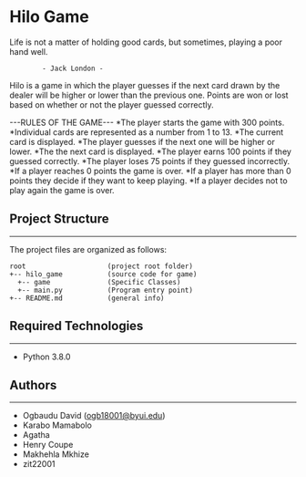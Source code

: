# Hilo Game
Life is not a matter of holding good cards,
but sometimes, playing a poor hand well.

            - Jack London -

Hilo is a game in which the player guesses if the next card drawn by the dealer will be higher or lower than the previous one. Points are won or lost based on whether or not the player guessed correctly.

---RULES OF THE GAME---
*The player starts the game with 300 points.
*Individual cards are represented as a number from 1 to 13.
*The current card is displayed.
*The player guesses if the next one will be higher or lower.
*The the next card is displayed.
*The player earns 100 points if they guessed correctly.
*The player loses 75 points if they guessed incorrectly.
*If a player reaches 0 points the game is over.
*If a player has more than 0 points they decide if they want to keep playing.
*If a player decides not to play again the game is over.


## Project Structure
---
The project files are organized as follows:
```
root                    (project root folder)
+-- hilo_game           (source code for game)
  +-- game              (Specific Classes)
  +-- main.py           (Program entry point)
+-- README.md           (general info)
```

## Required Technologies
---
* Python 3.8.0

## Authors
---
* Ogbaudu David (ogb18001@byui.edu)
* Karabo Mamabolo
* Agatha
* Henry Coupe
* Makhehla Mkhize
* zit22001
 
